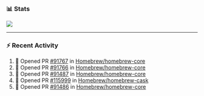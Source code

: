 ### :bar_chart: Stats

<a href="#">
  <img align="center" src="https://github-readme-stats.vercel.app/api?username=tuzi3040&show_icons=true&theme=dark" />
</a>

---

### :zap: Recent Activity

<!--START_SECTION:activity-->
1. 💪 Opened PR [#91767](https://github.com/Homebrew/homebrew-core/pull/91767) in [Homebrew/homebrew-core](https://github.com/Homebrew/homebrew-core)
2. 💪 Opened PR [#91766](https://github.com/Homebrew/homebrew-core/pull/91766) in [Homebrew/homebrew-core](https://github.com/Homebrew/homebrew-core)
3. 💪 Opened PR [#91487](https://github.com/Homebrew/homebrew-core/pull/91487) in [Homebrew/homebrew-core](https://github.com/Homebrew/homebrew-core)
4. 💪 Opened PR [#115999](https://github.com/Homebrew/homebrew-cask/pull/115999) in [Homebrew/homebrew-cask](https://github.com/Homebrew/homebrew-cask)
5. 💪 Opened PR [#91486](https://github.com/Homebrew/homebrew-core/pull/91486) in [Homebrew/homebrew-core](https://github.com/Homebrew/homebrew-core)
<!--END_SECTION:activity-->
